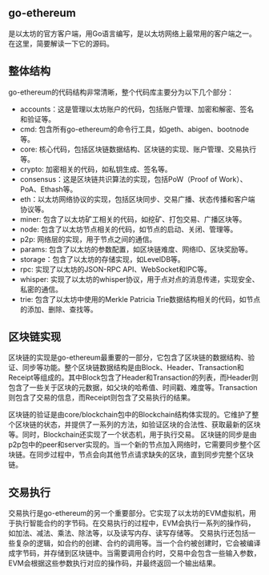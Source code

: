 ## go-ethereum
是以太坊的官方客户端，用Go语言编写，是以太坊网络上最常用的客户端之一。在这里，简要解读一下它的源码。
## 整体结构
go-ethereum的代码结构非常清晰，整个代码库主要分为以下几个部分：
- accounts：这是管理以太坊账户的代码，包括账户管理、加密和解密、签名和验证等。
- cmd: 包含所有go-ethereum的命令行工具，如geth、abigen、bootnode等。
- core: 核心代码，包括区块链数据结构、区块链的实现、账户管理、交易执行等。
- crypto: 加密相关的代码，如私钥生成、签名等。
- consensus：这是区块链共识算法的实现，包括PoW（Proof of Work）、PoA、Ethash等。
- eth：以太坊网络协议的实现，包括区块同步、交易广播、状态传播和客户端协议等。
- miner: 包含了以太坊矿工相关的代码，如挖矿、打包交易、广播区块等。
- node: 包含了以太坊节点相关的代码，如节点的启动、关闭、管理等。
- p2p: 网络层的实现，用于节点之间的通信。
- params: 包含了以太坊的参数配置，如区块链难度、网络ID、区块奖励等。
- storage：包含了以太坊的存储实现，如LevelDB等。
- rpc: 实现了以太坊的JSON-RPC API、WebSocket和IPC等。
- whisper: 实现了以太坊的whisper协议，用于点对点的消息传递，实现安全、私密的通信。
- trie: 包含了以太坊中使用的Merkle Patricia Trie数据结构相关的代码，如节点的添加、删除、查找等。

## 区块链实现
区块链的实现是go-ethereum最重要的一部分，它包含了区块链的数据结构、验证、同步等功能。整个区块链数据结构是由Block、Header、Transaction和Receipt等组成的。其中Block包含了Header和Transaction的列表，而Header则包含了一些关于区块的元数据，如父块的哈希值、时间戳、难度等。Transaction则包含了交易的信息，而Receipt则包含了交易执行的结果。

区块链的验证是由core/blockchain包中的Blockchain结构体实现的。它维护了整个区块链的状态，并提供了一系列的方法，如验证区块的合法性、获取最新的区块等。同时，Blockchain还实现了一个状态机，用于执行交易。
区块链的同步是由p2p包中的peer和server实现的。当一个新的节点加入网络时，它需要同步整个区块链。在同步过程中，节点会向其他节点请求缺失的区块，直到同步完整个区块链。
## 交易执行
交易执行是go-ethereum的另一个重要部分。它实现了以太坊的EVM虚拟机，用于执行智能合约的字节码。在交易执行的过程中，EVM会执行一系列的操作码，如加法、减法、乘法、除法等，以及读写内存、读写存储等。
交易执行还包括一些复杂的逻辑，如合约的创建、合约的调用等。当一个合约被创建时，它会被编译成字节码，并存储到区块链中。当需要调用合约时，交易中会包含一些输入参数，EVM会根据这些参数执行对应的操作码，并最终返回一个输出结果。


